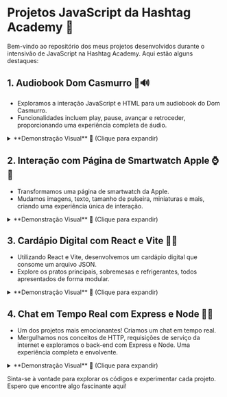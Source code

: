 # Projetos JavaScript da Hashtag Academy 🚀

Bem-vindo ao repositório dos meus projetos desenvolvidos durante o intensivão de JavaScript na Hashtag Academy. Aqui estão alguns destaques:

## 1. Audiobook Dom Casmurro 📖🔊
   - Exploramos a interação JavaScript e HTML para um audiobook do Dom Casmurro.
   - Funcionalidades incluem play, pause, avançar e retroceder, proporcionando uma experiência completa de áudio.

<details>
  <summary>**Demonstração Visual** 🎥 (Clique para expandir)</summary>

  ![Audiobook Dom Casmurro](https://github.com/WillianNog/JS-Hashtag-4-em-1/blob/main/Aula%201%20-%20Audiobook/Dom%20casmurro.png?raw=true)

</details>

## 2. Interação com Página de Smartwatch Apple ⌚🍏
   - Transformamos uma página de smartwatch da Apple.
   - Mudamos imagens, texto, tamanho de pulseira, miniaturas e mais, criando uma experiência única de interação.

<details>
  <summary>**Demonstração Visual** 🎥 (Clique para expandir)</summary>

  ![Interação com Página de Smartwatch Apple](https://github.com/WillianNog/JS-Hashtag-4-em-1/blob/main/Aula%202%20-%20Site%20Apple/Pagina%20Apple%20Watch.png?raw=true)

</details>

## 3. Cardápio Digital com React e Vite 🍔🥤
   - Utilizando React e Vite, desenvolvemos um cardápio digital que consome um arquivo JSON.
   - Explore os pratos principais, sobremesas e refrigerantes, todos apresentados de forma modular.

<details>
  <summary>**Demonstração Visual** 🎥 (Clique para expandir)</summary>

  ![Cardápio Digital com React e Vite](https://github.com/WillianNog/JS-Hashtag-4-em-1/blob/main/Aula%203%20-%20Cardapio%20Digital/Card%C3%A1pio%20Digital.png?raw=true)

</details>

## 4. Chat em Tempo Real com Express e Node 💬🚀
   - Um dos projetos mais emocionantes! Criamos um chat em tempo real.
   - Mergulhamos nos conceitos de HTTP, requisições de serviço da internet e exploramos o back-end com Express e Node. Uma experiência completa e envolvente.

<details>
  <summary>**Demonstração Visual** 🎥 (Clique para expandir)</summary>

  ![Chat em Tempo Real com Express e Node](https://github.com/WillianNog/JS-Hashtag-4-em-1/blob/main/Aula%204%20-%20Chat%20em%20Tempo%20Real/Chat%20em%20Tempo%20Real%20.png?raw=true)

</details>

Sinta-se à vontade para explorar os códigos e experimentar cada projeto. Espero que encontre algo fascinante aqui!

